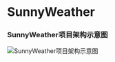 # SunnyWeather

### SunnyWeather项目架构示意图

![SunnyWeather项目架构示意图](https://airrwang.github.io/SunnyWeather/%E9%A1%B9%E7%9B%AE%E6%9E%B6%E6%9E%84.png)
